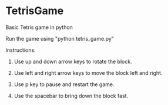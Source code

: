 # TetrisGame
Basic Tetris game in python

Run the game using "python tetris_game.py"

Instructions:

1. Use up and down arrow keys to rotate the block.

2. Use left and right arrow keys to move the block left and right.

3. Use p key to pause and restart the game.

4. Use the spacebar to bring down the block fast.

